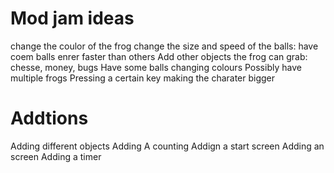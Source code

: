 # Mod jam ideas

change the coulor of the frog
change the size and speed of the balls: have coem balls enrer faster than others
Add other objects the frog can grab: chesse, money, bugs
Have some balls changing colours
Possibly have multiple frogs
Pressing a certain key making the charater bigger

# Addtions

Adding different objects
Adding A counting
Addign a start screen
Adding an screen
Adding a timer
